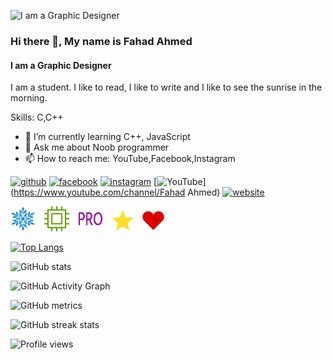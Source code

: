 ![I am a Graphic Designer](https://scontent.fdac8-1.fna.fbcdn.net/v/t1.6435-9/80274742_837911079998351_130676278356344832_n.jpg?_nc_cat=103&ccb=1-5&_nc_sid=e3f864&_nc_ohc=9AgphTsmd0cAX9LxD_5&_nc_ht=scontent.fdac8-1.fna&oh=9504c21756629bde846b4ffe5d9450cf&oe=6181315B)

### Hi there 👋, My name is Fahad Ahmed
#### I am a Graphic Designer


I am a student. I like to read, I like to write and I like to see the sunrise in the morning.

Skills: C,C++

- 🌱 I’m currently learning C++, JavaScript 
- 💬 Ask me about Noob programmer 
- 📫 How to reach me: YouTube,Facebook,Instagram 


[<img src='https://cdn.jsdelivr.net/npm/simple-icons@3.0.1/icons/github.svg' alt='github' height='40'>](https://github.com/Fahad2804)  [<img src='https://cdn.jsdelivr.net/npm/simple-icons@3.0.1/icons/facebook.svg' alt='facebook' height='40'>](https://www.facebook.com/fahad.2804)  [<img src='https://cdn.jsdelivr.net/npm/simple-icons@3.0.1/icons/instagram.svg' alt='instagram' height='40'>](https://www.instagram.com/safwan_fahad/)  [<img src='https://cdn.jsdelivr.net/npm/simple-icons@3.0.1/icons/youtube.svg' alt='YouTube' height='40'>](https://www.youtube.com/channel/Fahad Ahmed)  [<img src='https://cdn.jsdelivr.net/npm/simple-icons@3.0.1/icons/icloud.svg' alt='website' height='40'>](https://youtube.com/channel/UC4gDxqYmPTd1e_-N3jW--Kg)  

<a href='https://archiveprogram.github.com/'><img src='https://raw.githubusercontent.com/acervenky/animated-github-badges/master/assets/acbadge.gif' width='40' height='40'></a> <a href='https://docs.github.com/en/developers'><img src='https://raw.githubusercontent.com/acervenky/animated-github-badges/master/assets/devbadge.gif' width='40' height='40'></a> <a href='https://github.com/pricing'><img src='https://raw.githubusercontent.com/acervenky/animated-github-badges/master/assets/pro.gif' width='40' height='40'></a> <a href='https://stars.github.com/'><img src='https://raw.githubusercontent.com/acervenky/animated-github-badges/master/assets/starbadge.gif' width='35' height='35'></a> <a href='https://docs.github.com/en/github/supporting-the-open-source-community-with-github-sponsors'><img src='https://raw.githubusercontent.com/acervenky/animated-github-badges/master/assets/sponsorbadge.gif' width='35' height='35'></a> 

[![Top Langs](https://github-readme-stats.vercel.app/api/top-langs/?username=Fahad2804)](https://github.com/anuraghazra/github-readme-stats)

![GitHub stats](https://github-readme-stats.vercel.app/api?username=Fahad2804&show_icons=true)  

![GitHub Activity Graph](https://activity-graph.herokuapp.com/graph?username=Fahad2804)  

![GitHub metrics](https://metrics.lecoq.io/Fahad2804)  

![GitHub streak stats](https://github-readme-streak-stats.herokuapp.com/?user=Fahad2804)  

![Profile views](https://gpvc.arturio.dev/Fahad2804)  
